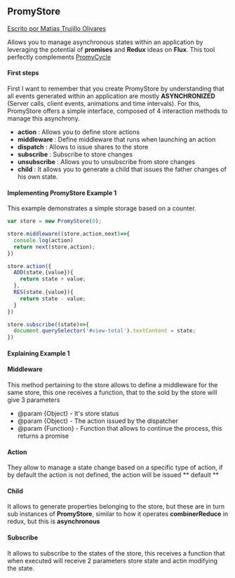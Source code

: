 ## PromyStore

[Escrito por Matias Trujillo  Olivares](http://www.upp.cl)	


Allows you to manage asynchronous states within an application by leveraging the potential of **promises** and **Redux** ideas on **Flux**. This tool perfectly complements [PromyCycle](https://github.com/UpperCod/Promy/tree/master/PromyCycle)	

#### First steps

First I want to remember that you create PromyStore by understanding that all events generated within an application are mostly **ASYNCHRONIZED** (Server calls, client events, animations and time intervals). For this, PromyStore offers a simple interface, composed of 4 interaction methods to manage this asynchrony.

* **action**      : Allows you to define store actions
* **middleware**  : Define middleware that runs when launching an action
* **dispatch**    : Allows to issue shares to the store
* **subscribe**   : Subscribe to store changes
* **unsubscribe** : Allows you to unsubscribe from store changes
* **child** : It allows you to generate a child that issues the father changes of his own state.

#### Implementing PromyStore Example 1

This example demonstrates a simple storage based on a counter.

```javascript
var store = new PromyStore(0);

store.middleware((store,action,next)=>{
  console.log(action)
  return next(store,action);
})

store.action({
  ADD(state,{value}){
    return state + value;
  },
  RES(state,{value}){
    return state - value;
  }
})

store.subscribe((state)=>{
  document.querySelector('#view-total').textContent = state;
})

```
#### Explaining Example 1

#### Middleware

This method pertaining to the store allows to define a middleware for the same store, this one receives a function, that to the sold by the store will give 3 parameters

* @param {Object} - It's store status
* @param {Object} - The action issued by the dispatcher
* @param {Function} - Function that allows to continue the process, this returns a promise

#### Action

They allow to manage a state change based on a specific type of action, if by default the action is not defined, the action will be issued ** default **

#### Child

It allows to generate properties belonging to the store, but these are in turn sub instances of **PromyStore**, similar to how it operates **combinerReduce** in redux, but this is **asynchronous**

#### Subscribe

It allows to subscribe to the states of the store, this receives a function that when executed will receive 2 parameters store state and actin modifying the state.